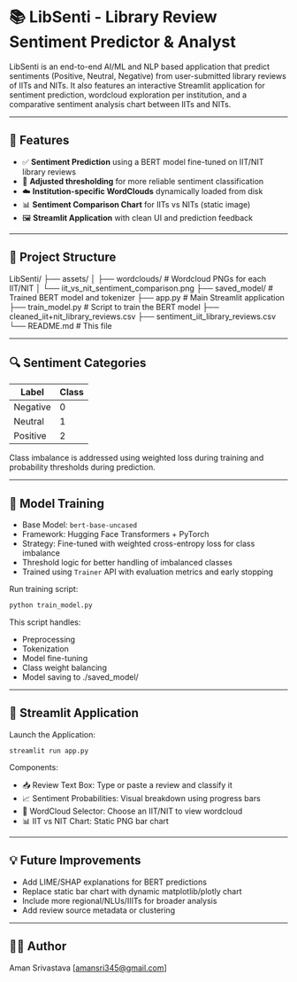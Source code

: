 # 📚 LibSenti - Library Review Sentiment Predictor & Analyst

LibSenti is an end-to-end AI/ML and NLP based application that predict sentiments (Positive, Neutral, Negative) from user-submitted library reviews of IITs and NITs. It also features an interactive Streamlit application for sentiment prediction, wordcloud exploration per institution, and a comparative sentiment analysis chart between IITs and NITs.

---

## 🚀 Features

- ✅ **Sentiment Prediction** using a BERT model fine-tuned on IIT/NIT library reviews
- 🎯 **Adjusted thresholding** for more reliable sentiment classification
- ☁️ **Institution-specific WordClouds** dynamically loaded from disk
- 📊 **Sentiment Comparison Chart** for IITs vs NITs (static image)
- 🖼️ **Streamlit Application** with clean UI and prediction feedback

---

## 📁 Project Structure
LibSenti/
├── assets/
│ ├── wordclouds/ # Wordcloud PNGs for each IIT/NIT
│ └── iit_vs_nit_sentiment_comparison.png
├── saved_model/ # Trained BERT model and tokenizer
├── app.py # Main Streamlit application
├── train_model.py # Script to train the BERT model
├── cleaned_iit+nit_library_reviews.csv
├── sentiment_iit_library_reviews.csv
└── README.md # This file

---

## 🔍 Sentiment Categories

| Label     | Class |
|-----------|-------|
| Negative  | 0     |
| Neutral   | 1     |
| Positive  | 2     |

Class imbalance is addressed using weighted loss during training and probability thresholds during prediction.

---

## 🧠 Model Training

- Base Model: `bert-base-uncased`
- Framework: Hugging Face Transformers + PyTorch
- Strategy: Fine-tuned with weighted cross-entropy loss for class imbalance
- Threshold logic for better handling of imbalanced classes
- Trained using `Trainer` API with evaluation metrics and early stopping

Run training script:
```bash
python train_model.py
```
This script handles:

- Preprocessing
- Tokenization
- Model fine-tuning
- Class weight balancing
- Model saving to ./saved_model/
  
---

## 🎨 Streamlit Application
Launch the Application:
```
streamlit run app.py
```
Components:
- 📥 Review Text Box: Type or paste a review and classify it
- 📈 Sentiment Probabilities: Visual breakdown using progress bars
- 📌 WordCloud Selector: Choose an IIT/NIT to view wordcloud
- 📊 IIT vs NIT Chart: Static PNG bar chart

---

## 💡 Future Improvements
- Add LIME/SHAP explanations for BERT predictions
- Replace static bar chart with dynamic matplotlib/plotly chart
- Include more regional/NLUs/IIITs for broader analysis
- Add review source metadata or clustering

---

## 👨‍💻 Author
Aman Srivastava
[amansri345@gmail.com]


